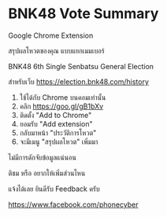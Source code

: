 # BNK48 Vote Summary

Google Chrome Extension

สรุปผลโหวตของคุณ แบบแยกเมมเบอร์

BNK48 6th Single Senbatsu General Election

สำหรับเว็บ https://election.bnk48.com/history

1. ใช้ได้กับ Chrome บนคอมเท่านั้น
2. คลิก https://goo.gl/gB1bXv
3. ติดตั้ง "Add to Chrome"
4. ยอมรับ "Add extension"
5. กลับมาหน้า "ประวัติการโหวต"
6. จะมีเมนู "สรุปผลโหวต" เพิ่มมา

ไม่มีการดักจับข้อมูลแน่นอน

ติชม หรือ อยากให้เพิ่มส่วนไหน

แจ้งได้เลย ยินดีรับ Feedback ครับ

https://www.facebook.com/phonecyber
